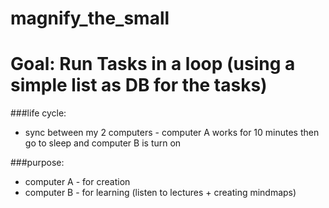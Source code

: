 magnify_the_small
=
Goal: Run Tasks in a loop (using a simple list as DB for the tasks)
===
###life cycle:
- sync between my 2 computers - computer A works for 10 minutes then go to sleep and computer B is turn on

###purpose:
- computer A - for creation
- computer B - for learning (listen to lectures + creating mindmaps)
